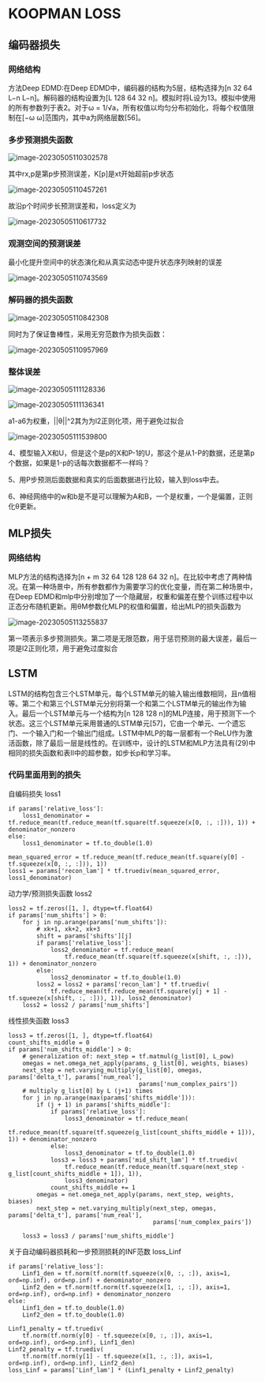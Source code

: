 # KOOPMAN LOSS

## 编码器损失

### 网络结构

方法Deep EDMD:在Deep EDMD中，编码器的结构为5层，结构选择为[n 32 64 L−n L−n]。解码器的结构设置为[L 128 64 32 n]。模拟时将L设为13。模拟中使用的所有参数列于表2。对于ω = 1/√a，所有权值以均匀分布初始化，将每个权值限制在[−ω ω]范围内，其中a为网络层数[56]。

### 多步预测损失函数

![image-20230505110302578](C:\Users\yurui\AppData\Roaming\Typora\typora-user-images\image-20230505110302578.png)

其中rx,p是第p步预测误差，K[p]是xt开始超前p步状态

![image-20230505110457261](C:\Users\yurui\AppData\Roaming\Typora\typora-user-images\image-20230505110457261.png)

故沿p个时间步长预测误差和，loss定义为

![image-20230505110617732](C:\Users\yurui\AppData\Roaming\Typora\typora-user-images\image-20230505110617732.png)

### 观测空间的预测误差

最小化提升空间中的状态演化和从真实动态中提升状态序列映射的误差

![image-20230505110743569](C:\Users\yurui\AppData\Roaming\Typora\typora-user-images\image-20230505110743569.png)

###  解码器的损失函数

![image-20230505110842308](C:\Users\yurui\AppData\Roaming\Typora\typora-user-images\image-20230505110842308.png)

同时为了保证鲁棒性，采用无穷范数作为损失函数：

![image-20230505110957969](C:\Users\yurui\AppData\Roaming\Typora\typora-user-images\image-20230505110957969.png)

### 整体误差

![image-20230505111128336](C:\Users\yurui\AppData\Roaming\Typora\typora-user-images\image-20230505111128336.png)

![image-20230505111136341](C:\Users\yurui\AppData\Roaming\Typora\typora-user-images\image-20230505111136341.png)

a1-a6为权重，||θ||^2其为为l2正则化项，用于避免过拟合

![image-20230505111539800](C:\Users\yurui\AppData\Roaming\Typora\typora-user-images\image-20230505111539800.png)

4、模型输入X和U，但是这个是p的X和P-1的U，那这个是从1-P的数据，还是第p个数据，如果是1-p的话每次数据都不一样吗？

5、用P步预测后面数据和真实的后面数据进行比较，输入到loss中去。

6、神经网络中的w和b是不是可以理解为A和B，一个是权重，一个是偏置，正则化θ更新。



## MLP损失

### 网络结构

MLP方法的结构选择为[n + m 32 64 128 128 64 32 n]。在比较中考虑了两种情况。在第一种场景中，所有参数都作为需要学习的优化变量，而在第二种场景中，在Deep EDMD和mlp中分别增加了一个隐藏层，权重和偏差在整个训练过程中以正态分布随机更新。用θM参数化MLP的权值和偏置，给出MLP的损失函数为

![image-20230505113255837](C:\Users\yurui\AppData\Roaming\Typora\typora-user-images\image-20230505113255837.png)

第一项表示多步预测损失。第二项是无限范数，用于惩罚预测的最大误差，最后一项是l2正则化项，用于避免过度拟合



## LSTM

LSTM的结构包含三个LSTM单元，每个LSTM单元的输入输出维数相同，且n值相等。第二个和第三个LSTM单元分别将第一个和第二个LSTM单元的输出作为输入。最后一个LSTM单元与一个结构为[n 128 128 n]的MLP连接，用于预测下一个状态。这三个LSTM单元采用普通的LSTM单元[57]，它由一个单元、一个遗忘门、一个输入门和一个输出门组成。LSTM中MLP的每一层都有一个ReLU作为激活函数，除了最后一层是线性的。在训练中，设计的LSTM和MLP方法具有(29)中相同的损失函数和表II中的超参数，如步长p和学习率。

### 代码里面用到的损失

自编码损失 loss1

```
if params['relative_loss']:
    loss1_denominator = tf.reduce_mean(tf.reduce_mean(tf.square(tf.squeeze(x[0, :, :])), 1)) + denominator_nonzero
else:
    loss1_denominator = tf.to_double(1.0)

mean_squared_error = tf.reduce_mean(tf.reduce_mean(tf.square(y[0] - tf.squeeze(x[0, :, :])), 1))
loss1 = params['recon_lam'] * tf.truediv(mean_squared_error, loss1_denominator)
```

动力学/预测损失函数 loss2

```
loss2 = tf.zeros([1, ], dtype=tf.float64)
if params['num_shifts'] > 0:
    for j in np.arange(params['num_shifts']):
        # xk+1, xk+2, xk+3
        shift = params['shifts'][j]
        if params['relative_loss']:
            loss2_denominator = tf.reduce_mean(
                tf.reduce_mean(tf.square(tf.squeeze(x[shift, :, :])), 1)) + denominator_nonzero
        else:
            loss2_denominator = tf.to_double(1.0)
        loss2 = loss2 + params['recon_lam'] * tf.truediv(
            tf.reduce_mean(tf.reduce_mean(tf.square(y[j + 1] - tf.squeeze(x[shift, :, :])), 1)), loss2_denominator)
    loss2 = loss2 / params['num_shifts']
```

线性损失函数 loss3

```
loss3 = tf.zeros([1, ], dtype=tf.float64)
count_shifts_middle = 0
if params['num_shifts_middle'] > 0:
    # generalization of: next_step = tf.matmul(g_list[0], L_pow)
    omegas = net.omega_net_apply(params, g_list[0], weights, biases)
    next_step = net.varying_multiply(g_list[0], omegas, params['delta_t'], params['num_real'],
                                     params['num_complex_pairs'])
    # multiply g_list[0] by L (j+1) times
    for j in np.arange(max(params['shifts_middle'])):
        if (j + 1) in params['shifts_middle']:
            if params['relative_loss']:
                loss3_denominator = tf.reduce_mean(
                    tf.reduce_mean(tf.square(tf.squeeze(g_list[count_shifts_middle + 1])), 1)) + denominator_nonzero
            else:
                loss3_denominator = tf.to_double(1.0)
            loss3 = loss3 + params['mid_shift_lam'] * tf.truediv(
                tf.reduce_mean(tf.reduce_mean(tf.square(next_step - g_list[count_shifts_middle + 1]), 1)),
                loss3_denominator)
            count_shifts_middle += 1
        omegas = net.omega_net_apply(params, next_step, weights, biases)
        next_step = net.varying_multiply(next_step, omegas, params['delta_t'], params['num_real'],
                                         params['num_complex_pairs'])

    loss3 = loss3 / params['num_shifts_middle']
```

关于自动编码器损耗和一步预测损耗的INF范数 loss_Linf

```
if params['relative_loss']:
    Linf1_den = tf.norm(tf.norm(tf.squeeze(x[0, :, :]), axis=1, ord=np.inf), ord=np.inf) + denominator_nonzero
    Linf2_den = tf.norm(tf.norm(tf.squeeze(x[1, :, :]), axis=1, ord=np.inf), ord=np.inf) + denominator_nonzero
else:
    Linf1_den = tf.to_double(1.0)
    Linf2_den = tf.to_double(1.0)

Linf1_penalty = tf.truediv(
    tf.norm(tf.norm(y[0] - tf.squeeze(x[0, :, :]), axis=1, ord=np.inf), ord=np.inf), Linf1_den)
Linf2_penalty = tf.truediv(
    tf.norm(tf.norm(y[1] - tf.squeeze(x[1, :, :]), axis=1, ord=np.inf), ord=np.inf), Linf2_den)
loss_Linf = params['Linf_lam'] * (Linf1_penalty + Linf2_penalty)
```